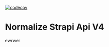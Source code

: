 [![codecov](https://codecov.io/gh/meaning-tech/strapi-normalize/branch/main/graph/badge.svg?token=2ZF5AXCPHY)](https://codecov.io/gh/meaning-tech/strapi-normalize)

# Normalize Strapi Api V4
ewrwer
